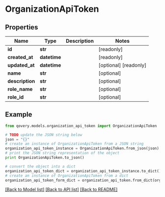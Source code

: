 # OrganizationApiToken


## Properties

Name | Type | Description | Notes
------------ | ------------- | ------------- | -------------
**id** | **str** |  | [readonly] 
**created_at** | **datetime** |  | [readonly] 
**updated_at** | **datetime** |  | [optional] [readonly] 
**name** | **str** |  | [optional] 
**description** | **str** |  | [optional] 
**role_name** | **str** |  | [optional] 
**role_id** | **str** |  | [optional] 

## Example

```python
from qovery.models.organization_api_token import OrganizationApiToken

# TODO update the JSON string below
json = "{}"
# create an instance of OrganizationApiToken from a JSON string
organization_api_token_instance = OrganizationApiToken.from_json(json)
# print the JSON string representation of the object
print OrganizationApiToken.to_json()

# convert the object into a dict
organization_api_token_dict = organization_api_token_instance.to_dict()
# create an instance of OrganizationApiToken from a dict
organization_api_token_form_dict = organization_api_token.from_dict(organization_api_token_dict)
```
[[Back to Model list]](../README.md#documentation-for-models) [[Back to API list]](../README.md#documentation-for-api-endpoints) [[Back to README]](../README.md)


